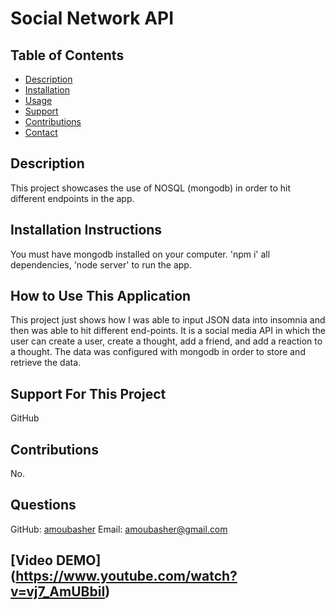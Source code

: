 # Social Network API

  ## Table of Contents
  - [Description](#description)
  - [Installation](#installation)
  - [Usage](#usage)
  - [Support](#support)
  - [Contributions](#contributions)
  - [Contact](#email)

  ## Description
  This project showcases the use of NOSQL (mongodb) in order to hit different endpoints in the app.

  ## Installation Instructions
  You must have mongodb installed on your computer. 'npm i' all dependencies, 'node server' to run the app.

  ## How to Use This Application
  This project just shows how I was able to input JSON data into insomnia and then was able to hit different end-points.
  It is a social media API in which the user can create a user, create a thought, add a friend, and add a reaction to a thought.
  The data was configured with mongodb in order to store and retrieve the data.

  ## Support For This Project
  GitHub

  ## Contributions
  No.

  ## Questions
  GitHub: [amoubasher](https://github.com/amoubasher)
  Email: [amoubasher@gmail.com](mailto:amoubasher@gmail.com)
  
  ## [Video DEMO] (https://www.youtube.com/watch?v=vj7_AmUBbiI)
